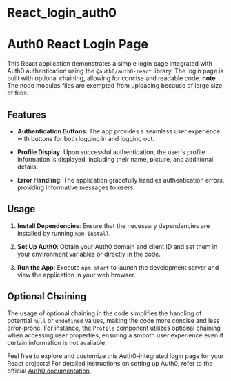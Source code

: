 # React_login_auth0
# Auth0 React Login Page

This React application demonstrates a simple login page integrated with Auth0 authentication using the `@auth0/auth0-react` library. The login page is built with optional chaining, allowing for concise and readable code.
**note** The node modules files are exempted from uploading because of large size of files.

## Features

- **Authentication Buttons**: The app provides a seamless user experience with buttons for both logging in and logging out.

- **Profile Display**: Upon successful authentication, the user's profile information is displayed, including their name, picture, and additional details.

- **Error Handling**: The application gracefully handles authentication errors, providing informative messages to users.

## Usage

1. **Install Dependencies**: Ensure that the necessary dependencies are installed by running `npm install`.

2. **Set Up Auth0**: Obtain your Auth0 domain and client ID and set them in your environment variables or directly in the code.

3. **Run the App**: Execute `npm start` to launch the development server and view the application in your web browser.

## Optional Chaining

The usage of optional chaining in the code simplifies the handling of potential `null` or `undefined` values, making the code more concise and less error-prone. For instance, the `Profile` component utilizes optional chaining when accessing user properties, ensuring a smooth user experience even if certain information is not available.

Feel free to explore and customize this Auth0-integrated login page for your React projects! For detailed instructions on setting up Auth0, refer to the official [Auth0 documentation](https://auth0.com/docs/quickstart/spa/react).
